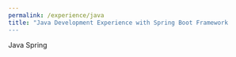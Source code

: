 ```yaml
---
permalink: /experience/java
title: "Java Development Experience with Spring Boot Framework
---
```


Java Spring
